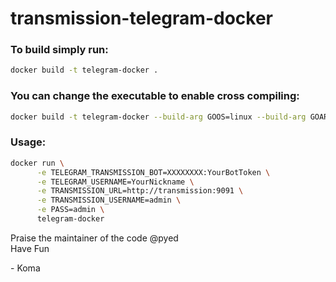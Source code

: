 # transmission-telegram-docker

### To build simply run: 
```bash 
docker build -t telegram-docker . 
```

### You can change the executable to enable cross compiling:
```bash
docker build -t telegram-docker --build-arg	GOOS=linux --build-arg GOARCH=armv7```
```

### Usage:

```bash
docker run \
      -e TELEGRAM_TRANSMISSION_BOT=XXXXXXXX:YourBotToken \
      -e TELEGRAM_USERNAME=YourNickname \
      -e TRANSMISSION_URL=http://transmission:9091 \
      -e TRANSMISSION_USERNAME=admin \
      -e PASS=admin \
      telegram-docker
```

Praise the maintainer of the code @pyed
\
Have Fun

\- Koma